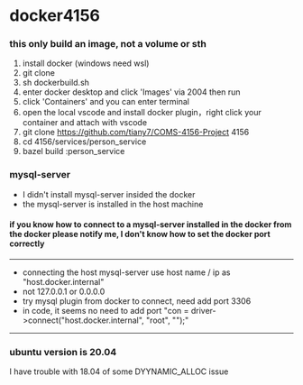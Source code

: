 # docker4156

### this only build an image, not a volume or sth
1. install docker (windows need wsl)
2. git clone 
3. sh dockerbuild.sh
4. enter docker desktop and click 'Images' via 2004 then run 
5. click 'Containers' and you can enter terminal
6. open the local vscode and install docker plugin，right click your container and attach with vscode
7. git clone https://github.com/tiany7/COMS-4156-Project 4156
8. cd 4156/services/person_service
9. bazel build :person_service

### mysql-server 
- I didn't install mysql-server insided the docker
- the mysql-server is installed in the host machine
#### if you know how to connect to a mysql-server installed in the docker from the docker please notify me, I don't know how to set the docker port correctly
*********************************
- connecting the host mysql-server use host name / ip as "host.docker.internal"
- not 127.0.0.1 or 0.0.0.0
- try mysql plugin from docker to connect, need add port 3306
- in code, it seems no need to add port "con = driver->connect("host.docker.internal", "root", "");"
*********************************


### ubuntu version is 20.04
I have trouble with 18.04 of some DYYNAMIC_ALLOC issue


